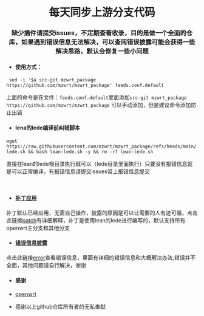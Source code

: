 <div align="center">
<h1 align="center">每天同步上游分支代码</h1>
<h3 align="center">缺少插件请提交issues，不定期查看收录，目的是做一个全面的仓库，如果遇到错误信息无法解决，可以查阅错误披露可能会获得一些解决思路，默认会修复一些小问题</h3>
</div>


- #### 使用方式：

```
 sed -i '$a src-git mzwrt_package https://github.com/mzwrt/mzwrt_package' feeds.conf.default
```
上面的命令是在文件：`feeds.conf.default`里面添加`src-git mzwrt_package https://github.com/mzwrt/mzwrt_package` 可以手动添加，但是建议命令添加防止出错

- #### lena的lede编译前纠错脚本
```
wget https://raw.githubusercontent.com/mzwrt/mzwrt_package/refs/heads/main/.github/patches/lean-lede.sh && bash lean-lede.sh -y && rm -rf lean-lede.sh
```
直接在lean的lede根目录执行就可以（lede目录里面执行）只要没有报错信息就是可以正常编译，有报错信息请提交issues带上报错信息提交

<br>

- #### [补丁应用](https://github.com/mzwrt/mzwrt_package/wiki/patch)
补丁默认已经应用，无需自己操作，披露的原因是可以让需要的人有迹可循，点击此链接[patch](https://github.com/mzwrt/mzwrt_package/wiki/patch)有详细解释，补丁是使用lean的lede进行编写的，默认支持所有openwrt主分支和其他分支

- #### [错误信息披露](https://github.com/mzwrt/mzwrt_package/wiki/error)
点击此链接[error](https://github.com/mzwrt/mzwrt_package/wiki/error)查看错误信息，里面有详细的错误信息和大概解决办法,错误并不全面，其他问题请自行解决，谢谢


- #### 感谢

*  [openwrt](https://github.com/openwrt/openwrt.git)


*  感谢以上github仓库所有者的无私奉献








